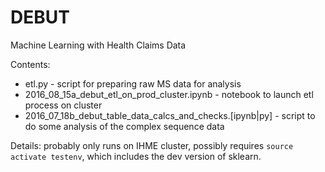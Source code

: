 # DEBUT

Machine Learning with Health Claims Data

Contents:

* etl.py - script for preparing raw MS data for analysis
* 2016_08_15a_debut_etl_on_prod_cluster.ipynb - notebook to launch etl process on cluster
* 2016_07_18b_debut_table_data_calcs_and_checks.[ipynb|py] - script to do some analysis of the complex sequence data

Details: probably only runs on IHME cluster, possibly requires `source
activate testenv`, which includes the dev version of sklearn.


